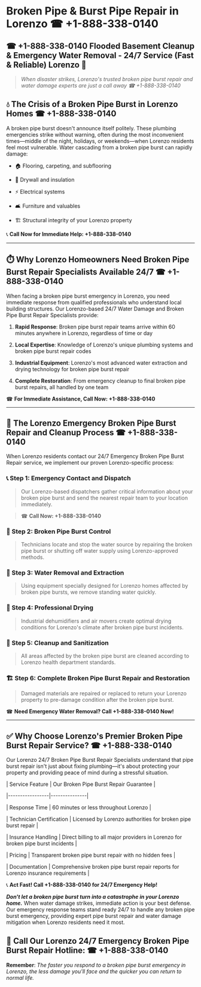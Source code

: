# Broken Pipe & Burst Pipe Repair in Lorenzo ☎ +1-888-338-0140  
## ☎ +1-888-338-0140 Flooded Basement Cleanup & Emergency Water Removal - 24/7 Service (Fast & Reliable) Lorenzo 🚨  

> *When disaster strikes, Lorenzo's trusted broken pipe burst repair and water damage experts are just a call away ☎ +1-888-338-0140*  

## 💧 The Crisis of a Broken Pipe Burst in Lorenzo Homes ☎ +1-888-338-0140  

A broken pipe burst doesn't announce itself politely. These plumbing emergencies strike without warning, often during the most inconvenient times—middle of the night, holidays, or weekends—when Lorenzo residents feel most vulnerable. Water cascading from a broken pipe burst can rapidly damage:  

* 🏠 Flooring, carpeting, and subflooring  
* 🧱 Drywall and insulation  
* ⚡ Electrical systems  
* 🛋️ Furniture and valuables  
* 🏗️ Structural integrity of your Lorenzo property  

📞 **Call Now for Immediate Help: +1-888-338-0140**  

---  

## ⏱️ Why Lorenzo Homeowners Need Broken Pipe Burst Repair Specialists Available 24/7 ☎ +1-888-338-0140  

When facing a broken pipe burst emergency in Lorenzo, you need immediate response from qualified professionals who understand local building structures. Our Lorenzo-based 24/7 Water Damage and Broken Pipe Burst Repair Specialists provide:  

1. **Rapid Response**: Broken pipe burst repair teams arrive within 60 minutes anywhere in Lorenzo, regardless of time or day  
2. **Local Expertise**: Knowledge of Lorenzo's unique plumbing systems and broken pipe burst repair codes  
3. **Industrial Equipment**: Lorenzo's most advanced water extraction and drying technology for broken pipe burst repair  
4. **Complete Restoration**: From emergency cleanup to final broken pipe burst repairs, all handled by one team  

☎ **For Immediate Assistance, Call Now: +1-888-338-0140**  

---  

## 🔧 The Lorenzo Emergency Broken Pipe Burst Repair and Cleanup Process ☎ +1-888-338-0140  

When Lorenzo residents contact our 24/7 Emergency Broken Pipe Burst Repair service, we implement our proven Lorenzo-specific process:  

### 📞 Step 1: Emergency Contact and Dispatch  
> Our Lorenzo-based dispatchers gather critical information about your broken pipe burst and send the nearest repair team to your location immediately.  
> ☎ **Call Now: +1-888-338-0140**  

### 🚿 Step 2: Broken Pipe Burst Control  
> Technicians locate and stop the water source by repairing the broken pipe burst or shutting off water supply using Lorenzo-approved methods.  

### 🌊 Step 3: Water Removal and Extraction  
> Using equipment specially designed for Lorenzo homes affected by broken pipe bursts, we remove standing water quickly.  

### 💨 Step 4: Professional Drying  
> Industrial dehumidifiers and air movers create optimal drying conditions for Lorenzo's climate after broken pipe burst incidents.  

### 🧼 Step 5: Cleanup and Sanitization  
> All areas affected by the broken pipe burst are cleaned according to Lorenzo health department standards.  

### 🏗️ Step 6: Complete Broken Pipe Burst Repair and Restoration  
> Damaged materials are repaired or replaced to return your Lorenzo property to pre-damage condition after the broken pipe burst.  

☎ **Need Emergency Water Removal? Call +1-888-338-0140 Now!**  

---  

## ✅ Why Choose Lorenzo's Premier Broken Pipe Burst Repair Service? ☎ +1-888-338-0140  

Our Lorenzo 24/7 Broken Pipe Burst Repair Specialists understand that pipe burst repair isn't just about fixing plumbing—it's about protecting your property and providing peace of mind during a stressful situation.  

| Service Feature | Our Broken Pipe Burst Repair Guarantee |  
|-----------------|---------------|  
| Response Time | 60 minutes or less throughout Lorenzo |  
| Technician Certification | Licensed by Lorenzo authorities for broken pipe burst repair |  
| Insurance Handling | Direct billing to all major providers in Lorenzo for broken pipe burst incidents |  
| Pricing | Transparent broken pipe burst repair with no hidden fees |  
| Documentation | Comprehensive broken pipe burst repair reports for Lorenzo insurance requirements |  

📞 **Act Fast! Call +1-888-338-0140 for 24/7 Emergency Help!**  

***Don't let a broken pipe burst turn into a catastrophe in your Lorenzo home.*** When water damage strikes, immediate action is your best defense. Our emergency response teams stand ready 24/7 to handle any broken pipe burst emergency, providing expert pipe burst repair and water damage mitigation when Lorenzo residents need it most.  

## 📱 Call Our Lorenzo 24/7 Emergency Broken Pipe Burst Repair Hotline: ☎ +1-888-338-0140  

**Remember**: *The faster you respond to a broken pipe burst emergency in Lorenzo, the less damage you'll face and the quicker you can return to normal life.*
